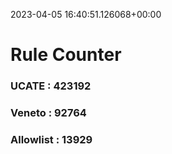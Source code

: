 2023-04-05 16:40:51.126068+00:00
# Rule Counter 
 ### UCATE : 423192

 ### Veneto : 92764

 ### Allowlist : 13929